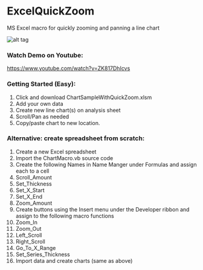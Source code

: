# ExcelQuickZoom
MS Excel macro for quickly zooming and panning a line chart

![alt tag](https://cloud.githubusercontent.com/assets/8390126/17109692/14f98df4-5267-11e6-9b52-d57359131e68.png)


### Watch Demo on Youtube:

https://www.youtube.com/watch?v=ZK817DhIcvs

### Getting Started (Easy):
1. Click and download ChartSampleWithQuickZoom.xlsm
2. Add your own data
3. Create new line chart(s) on analysis sheet
4. Scroll/Pan as needed
5. Copy/paste chart to new location.

### Alternative: create spreadsheet from scratch:
1. Create a new Excel spreadsheet
2. Import the ChartMacro.vb source code
3. Create the following Names in Name Manger under Formulas and assign each to a cell
  1. Scroll_Amount
  2. Set_Thickness
  3. Set_X_Start
  4. Set_X_End
  5. Zoom_Amount
4. Create buttons using the Insert menu under the Developer ribbon and assign to the following macro functions
  1. Zoom_In
  2. Zoom_Out
  3. Left_Scroll
  4. Right_Scroll
  5. Go_To_X_Range
  6. Set_Series_Thickness
5. Import data and create charts (same as above)

   

